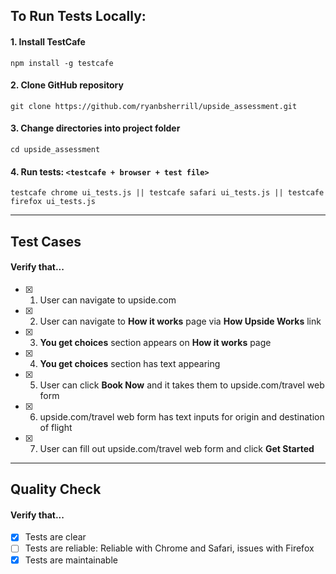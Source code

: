 ## To Run Tests Locally:

#### 1. Install TestCafe
`npm install -g testcafe`

#### 2. Clone GitHub repository
`git clone https://github.com/ryanbsherrill/upside_assessment.git`

#### 3. Change directories into project folder
`cd upside_assessment`

#### 4. Run tests: ```<testcafe + browser + test file>```
`testcafe chrome ui_tests.js || testcafe safari ui_tests.js || testcafe firefox ui_tests.js`
____________________________________________________________________________________________

## Test Cases

#### Verify that...

- [x] 1. User can navigate to upside.com
- [x] 2. User can navigate to **How it works** page via **How Upside Works** link
- [x] 3. **You get choices** section appears on **How it works** page
- [x] 4. **You get choices** section has text appearing
- [x] 5. User can click **Book Now** and it takes them to upside.com/travel web form
- [x] 6. upside.com/travel web form has text inputs for origin and destination of flight
- [x] 7. User can fill out upside.com/travel web form and click **Get Started**
____________________________________________________________________________________________

## Quality Check

#### Verify that...

- [x] Tests are clear
- [ ] Tests are reliable: Reliable with Chrome and Safari, issues with Firefox
- [x] Tests are maintainable